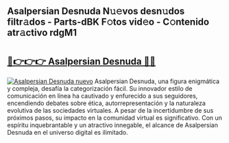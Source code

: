 ## Asalpersian Desnuda N𝚞𝚎vos desn𝚞dos filtr𝚊dos - Parts-dBK F𝚘tos vid𝚎o - C𝚘ntenido atr𝚊ctivo rdgM1

# <h2><a href="http://mbaf50v.tromn.icu/?c=Asalpersian+Desnuda">🔗👉👉👉 Asalpersian Desnuda 🔗🔗</a></h2>

[![Asalpersian Desnuda nuevo](https://i.imgur.com/pEAQMta.gif)](http://mbaf50v.tromn.icu/?c=Asalpersian+Desnuda)
Asalpersian Desnuda, una figura enigmática y compleja, desafía la categorización fácil. Su innovador estilo de comunicación en línea ha cautivado y enfurecido a sus seguidores, encendiendo debates sobre ética, autorrepresentación y la naturaleza evolutiva de las sociedades virtuales. A pesar de la incertidumbre de sus próximos pasos, su impacto en la comunidad virtual es significativo. Con un espíritu inquebrantable y un atractivo innegable, el alcance de Asalpersian Desnuda en el universo digital es ilimitado.
